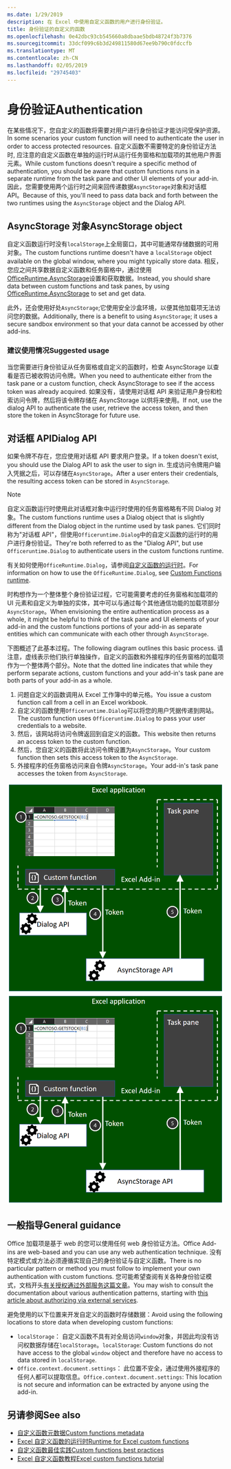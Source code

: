 ```yaml
---
ms.date: 1/29/2019
description: 在 Excel 中使用自定义函数的用户进行身份验证。
title: 身份验证的自定义的函数
ms.openlocfilehash: 0e42dbc93cb545660a8dbaae5bdb48724f3b7376
ms.sourcegitcommit: 33dcf099c6b3d249811580d67ee9b790c0fdccfb
ms.translationtype: MT
ms.contentlocale: zh-CN
ms.lasthandoff: 02/05/2019
ms.locfileid: "29745403"
---
```

# <a name="authentication"></a><span data-ttu-id="52b75-103">身份验证</span><span class="sxs-lookup"><span data-stu-id="52b75-103">Authentication</span></span>

<span data-ttu-id="52b75-104">在某些情况下，您自定义的函数将需要对用户进行身份验证才能访问受保护资源。</span><span class="sxs-lookup"><span data-stu-id="52b75-104">In some scenarios your custom function will need to authenticate the user in order to access protected resources.</span></span> <span data-ttu-id="52b75-105">自定义函数不需要特定的身份验证方法时, 应注意的自定义函数在单独的运行时从运行任务窗格和加载项的其他用户界面元素。</span><span class="sxs-lookup"><span data-stu-id="52b75-105">While custom functions doesn't require a specific method of authentication, you should be aware that custom functions runs in a separate runtime from the task pane and other UI elements of your add-in.</span></span> <span data-ttu-id="52b75-106">因此，您需要使用两个运行时之间来回传递数据`AsyncStorage`对象和对话框 API。</span><span class="sxs-lookup"><span data-stu-id="52b75-106">Because of this, you'll need to pass data back and forth between the two runtimes using the `AsyncStorage` object and the Dialog API.</span></span>
  
## <a name="asyncstorage-object"></a><span data-ttu-id="52b75-107">AsyncStorage 对象</span><span class="sxs-lookup"><span data-stu-id="52b75-107">AsyncStorage object</span></span>

<span data-ttu-id="52b75-108">自定义函数运行时没有`localStorage`上全局窗口，其中可能通常存储数据的可用对象。</span><span class="sxs-lookup"><span data-stu-id="52b75-108">The custom functions runtime doesn't have a `localStorage` object available on the global window, where you might typically store data.</span></span> <span data-ttu-id="52b75-109">相反，您应之间共享数据自定义函数和任务窗格中，通过使用[OfficeRuntime.AsyncStorage](https://docs.microsoft.com/javascript/api/office-runtime/officeruntime.asyncstorage)设置和获取数据。</span><span class="sxs-lookup"><span data-stu-id="52b75-109">Instead, you should share data between custom functions and task panes, by using [OfficeRuntime.AsyncStorage](https://docs.microsoft.com/javascript/api/office-runtime/officeruntime.asyncstorage) to set and get data.</span></span> 

<span data-ttu-id="52b75-110">此外，还会使用好处`AsyncStorage`;它使用安全沙盒环境，以便其他加载项无法访问您的数据。</span><span class="sxs-lookup"><span data-stu-id="52b75-110">Additionally, there is a benefit to using `AsyncStorage`; it uses a secure sandbox environment so that your data cannot be accessed by other add-ins.</span></span>  

### <a name="suggested-usage"></a><span data-ttu-id="52b75-111">建议使用情况</span><span class="sxs-lookup"><span data-stu-id="52b75-111">Suggested usage</span></span>

<span data-ttu-id="52b75-112">当您需要进行身份验证从任务窗格或自定义的函数时，检查 AsyncStorage 以查看是否已被收购访问令牌。</span><span class="sxs-lookup"><span data-stu-id="52b75-112">When you need to authenticate either from the task pane or a custom function, check AsyncStorage to see if the access token was already acquired.</span></span> <span data-ttu-id="52b75-113">如果没有，请使用对话框 API 来验证用户身份和检索访问令牌，然后将该令牌存储在 AsyncStorage 以供将来使用。</span><span class="sxs-lookup"><span data-stu-id="52b75-113">If not, use the dialog API to authenticate the user, retrieve the access token, and then store the token in AsyncStorage for future use.</span></span>

## <a name="dialog-api"></a><span data-ttu-id="52b75-114">对话框 API</span><span class="sxs-lookup"><span data-stu-id="52b75-114">Dialog API</span></span>

<span data-ttu-id="52b75-115">如果令牌不存在，您应使用对话框 API 要求用户登录。</span><span class="sxs-lookup"><span data-stu-id="52b75-115">If a token doesn't exist, you should use the Dialog API to ask the user to sign in.</span></span> <span data-ttu-id="52b75-116">生成访问令牌用户输入凭据之后，可以存储在`AsyncStorage`。</span><span class="sxs-lookup"><span data-stu-id="52b75-116">After a user enters their credentials, the resulting access token can be stored in `AsyncStorage`.</span></span>

> [!NOTE]
> <span data-ttu-id="52b75-117">自定义函数运行时使用此对话框对象中运行时使用的任务窗格略有不同 Dialog 对象。</span><span class="sxs-lookup"><span data-stu-id="52b75-117">The custom functions runtime uses a Dialog object that is slightly different from the Dialog object in the runtime used by task panes.</span></span> <span data-ttu-id="52b75-118">它们同时称为"对话框 API"，但使用`Officeruntime.Dialog`中的自定义函数的运行时的用户进行身份验证。</span><span class="sxs-lookup"><span data-stu-id="52b75-118">They're both referred to as the "Dialog API", but use `Officeruntime.Dialog` to authenticate users in the custom functions runtime.</span></span>

<span data-ttu-id="52b75-119">有关如何使用`OfficeRuntime.Dialog`，请参阅[自定义函数的运行时](https://docs.microsoft.com/en-us/office/dev/add-ins/excel/custom-functions-runtime?view=office-js#displaying-a-dialog-box)。</span><span class="sxs-lookup"><span data-stu-id="52b75-119">For information on how to use the `OfficeRuntime.Dialog`, see [Custom Functions runtime](https://docs.microsoft.com/en-us/office/dev/add-ins/excel/custom-functions-runtime?view=office-js#displaying-a-dialog-box).</span></span>

<span data-ttu-id="52b75-120">时构想作为一个整体整个身份验证过程，它可能需要考虑的任务窗格和加载项的 UI 元素和自定义为单独的实体，其中可以与通过每个其他通信功能的加载项部分`AsyncStorage`。</span><span class="sxs-lookup"><span data-stu-id="52b75-120">When envisioning the entire authentication process as a whole, it might be helpful to think of the task pane and UI elements of your add-in and the custom functions portions of your add-in as separate entities which can communicate with each other through `AsyncStorage`.</span></span>

<span data-ttu-id="52b75-121">下图概述了此基本过程。</span><span class="sxs-lookup"><span data-stu-id="52b75-121">The following diagram outlines this basic process.</span></span> <span data-ttu-id="52b75-122">请注意，虚线表示他们执行单独操作，自定义的函数和外接程序的任务窗格的加载项作为一个整体两个部分。</span><span class="sxs-lookup"><span data-stu-id="52b75-122">Note that the dotted line indicates that while they perform separate actions, custom functions and your add-in's task pane are both parts of your add-in as a whole.</span></span>

1. <span data-ttu-id="52b75-123">问题自定义的函数调用从 Excel 工作簿中的单元格。</span><span class="sxs-lookup"><span data-stu-id="52b75-123">You issue a custom function call from a cell in an Excel workbook.</span></span>
2. <span data-ttu-id="52b75-124">自定义的函数使用`Officeruntime.Dialog`可以将您的用户凭据传递到网站。</span><span class="sxs-lookup"><span data-stu-id="52b75-124">The custom function uses `Officeruntime.Dialog` to pass your user credentials to a website.</span></span>
3. <span data-ttu-id="52b75-125">然后，该网站将访问令牌返回到自定义的函数。</span><span class="sxs-lookup"><span data-stu-id="52b75-125">This website then returns an access token to the custom function.</span></span>
4. <span data-ttu-id="52b75-126">然后，您自定义的函数将此访问令牌设置为`AsyncStorage`。</span><span class="sxs-lookup"><span data-stu-id="52b75-126">Your custom function then sets this access token to the `AsyncStorage`.</span></span>
5. <span data-ttu-id="52b75-127">外接程序的任务窗格访问来自令牌`AsyncStorage`。</span><span class="sxs-lookup"><span data-stu-id="52b75-127">Your add-in's task pane accesses the token from `AsyncStorage`.</span></span>

<span data-ttu-id="52b75-128">![的自定义的函数、 OfficeRuntime 和协作的任务窗格的图表。](../images/Authdiagram.png "身份验证关系图。")</span><span class="sxs-lookup"><span data-stu-id="52b75-128">![Diagram of custom functions, OfficeRuntime, and task panes working together.](../images/Authdiagram.png "Authentication diagram.")</span></span>

## <a name="general-guidance"></a><span data-ttu-id="52b75-129">一般指导</span><span class="sxs-lookup"><span data-stu-id="52b75-129">General guidance</span></span>

<span data-ttu-id="52b75-130">Office 加载项是基于 web 的您可以使用任何 web 身份验证方法。</span><span class="sxs-lookup"><span data-stu-id="52b75-130">Office Add-ins are web-based and you can use any web authentication technique.</span></span> <span data-ttu-id="52b75-131">没有特定模式或方法必须遵循实现自己的身份验证与自定义函数。</span><span class="sxs-lookup"><span data-stu-id="52b75-131">There is no particular pattern or method you must follow to implement your own authentication with custom functions.</span></span> <span data-ttu-id="52b75-132">您可能希望查阅有关各种身份验证模式，文档开头[有关授权通过外部服务这篇文章](https://docs.microsoft.com/en-us/office/dev/add-ins/develop/auth-external-add-ins?view=office-js)。</span><span class="sxs-lookup"><span data-stu-id="52b75-132">You may wish to consult the documentation about various authentication patterns, starting with [this article about authorizing via external services](https://docs.microsoft.com/en-us/office/dev/add-ins/develop/auth-external-add-ins?view=office-js).</span></span>  

<span data-ttu-id="52b75-133">避免使用的以下位置来开发自定义的函数时存储数据：</span><span class="sxs-lookup"><span data-stu-id="52b75-133">Avoid using the following locations to store data when developing custom functions:</span></span>  

- <span data-ttu-id="52b75-134">`localStorage`： 自定义函数不具有对全局访问`window`对象，并因此均没有访问权数据存储在`localStorage`。</span><span class="sxs-lookup"><span data-stu-id="52b75-134">`localStorage`: Custom functions do not have access to the global `window` object and therefore have no access to data     stored in `localStorage`.</span></span>
- <span data-ttu-id="52b75-135">`Office.context.document.settings`： 此位置不安全，通过使用外接程序的任何人都可以提取信息。</span><span class="sxs-lookup"><span data-stu-id="52b75-135">`Office.context.document.settings`:  This location is not secure and information can be extracted by anyone using the     add-in.</span></span>

## <a name="see-also"></a><span data-ttu-id="52b75-136">另请参阅</span><span class="sxs-lookup"><span data-stu-id="52b75-136">See also</span></span>

* [<span data-ttu-id="52b75-137">自定义函数元数据</span><span class="sxs-lookup"><span data-stu-id="52b75-137">Custom functions metadata</span></span>](custom-functions-json.md)
* [<span data-ttu-id="52b75-138">Excel 自定义函数的运行时</span><span class="sxs-lookup"><span data-stu-id="52b75-138">Runtime for Excel custom functions</span></span>](custom-functions-runtime.md)
* [<span data-ttu-id="52b75-139">自定义函数最佳实践</span><span class="sxs-lookup"><span data-stu-id="52b75-139">Custom functions best practices</span></span>](custom-functions-best-practices.md)
* [<span data-ttu-id="52b75-140">Excel 自定义函数教程</span><span class="sxs-lookup"><span data-stu-id="52b75-140">Excel custom functions tutorial</span></span>](excel-tutorial-custom-functions.md)
